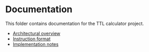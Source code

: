 # Documentation

This folder contains documentation for the TTL calculator project.

* [Architectural overview](arch.md)
* [Instruction format](instr.md)
* [Implementation notes](impl.md)
